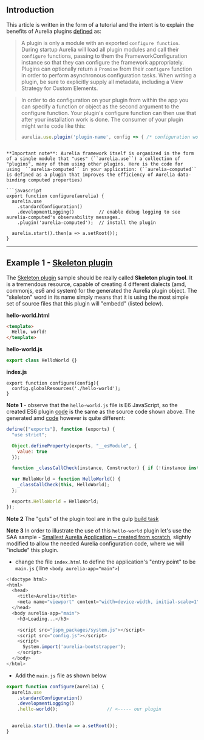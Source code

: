 ## Introduction 

This article is written in the form of a tutorial and the intent is to explain the benefits of Aurelia plugins [defined](http://aurelia.io/docs.html#plugins) as:

> A plugin is only a module with an exported ``configure function``. During startup Aurelia will load all plugin modules and call their ``configure`` functions, passing to them the FrameworkConfiguration instance so that they can configure the framework appropriately. Plugins can optionally return a ``Promise`` from their ``configure`` function in order to perform asynchronous configuration tasks. When writing a plugin, be sure to explicitly supply all metadata, including a View Strategy for Custom Elements.

>In order to do configuration on your plugin from within the app you can specify a function or object as the second argument to the configure function. Your plugin's configure function can then use that after your installation work is done. The consumer of your plugin might write code like this:
>
>```javascript
>aurelia.use.plugin('plugin-name', config => { /* configuration work */ });
```

**Important note**: Aurelia framework itself is organized in the form of a single module that "uses" (``aurelia.use``) a collection of "plugins", many of them using other plugins. Here is the code for using  ``aurelia-computed`` in your application: (``aurelia-computed`` is defined as a plugin that improves the efficiency of Aurelia data-binding computed properties)  

```javascript
export function configure(aurelia) {
  aurelia.use
    .standardConfiguration()
    .developmentLogging()         // enable debug logging to see aurelia-computed's observability messages.
    .plugin('aurelia-computed');  // install the plugin

  aurelia.start().then(a => a.setRoot());
}
```


----------


## Example 1 - [Skeleton plugin](https://github.com/aurelia/skeleton-plugin)

The [Skeleton plugin](https://github.com/aurelia/skeleton-plugin) sample should be really called **Skeleton plugin tool**. It is a tremendous resource, capable of  creating 4 different dialects (amd, commonjs, es6 and system)  for the generated the Aurelia plugin object. The "skeleton" word in its name simply means that it is using the most simple set of source files that this plugin will "embedd" (listed below). 

**hello-world.html**

```html
<template>
  Hello, world!
</template>

```

**hello-world.js**
```javascript
export class HelloWorld {}

```


**index.js**
```javacript
export function configure(config){
  config.globalResources('./hello-world');
}
```

**Note 1** - observe that the ``hello-world.js`` file is E6 JavaScript, so the created ES6 plugin [code](https://github.com/aurelia/skeleton-plugin/blob/master/dist/es6/hello-world.js) is the same as the source code shown above. The generated amd [code](https://github.com/aurelia/skeleton-plugin/blob/master/dist/amd/hello-world.js) however is quite different:

```javascript
define(["exports"], function (exports) {
  "use strict";

  Object.defineProperty(exports, "__esModule", {
    value: true
  });

  function _classCallCheck(instance, Constructor) { if (!(instance instanceof Constructor)) { throw new TypeError("Cannot call a class as a function"); } }

  var HelloWorld = function HelloWorld() {
    _classCallCheck(this, HelloWorld);
  };

  exports.HelloWorld = HelloWorld;
});
```


**Note 2** The "guts" of the plugin tool are in the gulp [build task](https://github.com/aurelia/skeleton-plugin/blob/master/build/tasks/build.js)

**Note 3** In order to illustrate the use of this ``hello-world`` plugin let's use the SAA sample - [Smallest Aurelia Application – created from scratch](http://blog.aurelia-guides.com/2015/08/22/smallest-aurelia-application-created-from-scratch/), slightly modified to allow the needed Aurelia configuration code, where we will "include" this plugin.

- change the file ``index.html`` to define the application's "entry point" to be ``main.js`` ( line ``<body aurelia-app="main">``)

```javascript
<!doctype html>
<html>
  <head>
    <title>Aurelia</title>
    <meta name="viewport" content="width=device-width, initial-scale=1">
  </head>
  <body aurelia-app="main">
    <h3>Loading...</h3>

    <script src="jspm_packages/system.js"></script>
    <script src="config.js"></script>
    <script>
      System.import('aurelia-bootstrapper');
    </script>
  </body>
</html>
```

- Add the ``main.js`` file as shown below

```javascript
export function configure(aurelia) {
  aurelia.use
    .standardConfiguration()
    .developmentLogging()
    .hello-world();                  // <----- our plugin

  
  aurelia.start().then(a => a.setRoot());
}

```

